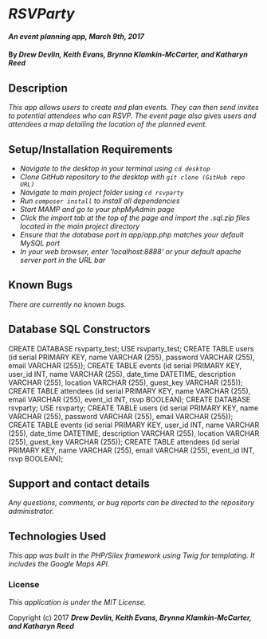 # _RSVParty_

#### _An event planning app, March 9th, 2017_

#### By _**Drew Devlin, Keith Evans, Brynna Klamkin-McCarter, and Katharyn Reed**_

## Description

_This app allows users to create and plan events. They can then send invites to potential attendees who can RSVP. The event page also gives users and attendees a map detailing the location of the planned event._

## Setup/Installation Requirements

* _Navigate to the desktop in your terminal using `cd desktop`_
* _Clone GitHub repository to the desktop with `git clone (GitHub repo URL)`_
* _Navigate to main project folder using `cd rsvparty`_
* _Run `composer install` to install all dependencies_
* _Start MAMP and go to your phpMyAdmin page_
* _Click the import tab at the top of the page and import the .sql.zip files located in the main project directory_
* _Ensure that the database port in app/app.php matches your default MySQL port_
* _In your web browser, enter 'localhost:8888' or your default apache server port in the URL bar_

## Known Bugs

_There are currently no known bugs._

## Database SQL Constructors

CREATE DATABASE rsvparty_test;
USE rsvparty_test;
CREATE TABLE users (id serial PRIMARY KEY, name VARCHAR (255), password VARCHAR (255), email VARCHAR (255));
CREATE TABLE events (id serial PRIMARY KEY, user_id INT, name VARCHAR (255), date_time DATETIME, description VARCHAR (255), location VARCHAR (255), guest_key VARCHAR (255));
CREATE TABLE attendees (id serial PRIMARY KEY, name VARCHAR (255), email VARCHAR (255), event_id INT, rsvp BOOLEAN);
CREATE DATABASE rsvparty;
USE rsvparty;
CREATE TABLE users (id serial PRIMARY KEY, name VARCHAR (255), password VARCHAR (255), email VARCHAR (255));
CREATE TABLE events (id serial PRIMARY KEY, user_id INT, name VARCHAR (255), date_time DATETIME, description VARCHAR (255), location VARCHAR (255), guest_key VARCHAR (255));
CREATE TABLE attendees (id serial PRIMARY KEY, name VARCHAR (255), email VARCHAR (255), event_id INT, rsvp BOOLEAN);

## Support and contact details

_Any questions, comments, or bug reports can be directed to the repository administrator._

## Technologies Used

_This app was built in the PHP/Silex framework using Twig for templating. It includes the Google Maps API._

### License

*This application is under the MIT License.*

Copyright (c) 2017 **_Drew Devlin, Keith Evans, Brynna Klamkin-McCarter, and Katharyn Reed_**

